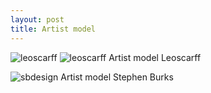```yaml
---
layout: post
title: Artist model
---
```


![leoscarff]({{site.baseurl}}/images/lsdesign.png)
![leoscarff]({{site.baseurl}}/images/lsdesign2.png)
Artist model Leoscarff

![sbdesign]({{site.baseurl}}/images/Sbdesign.png)
Artist model Stephen Burks